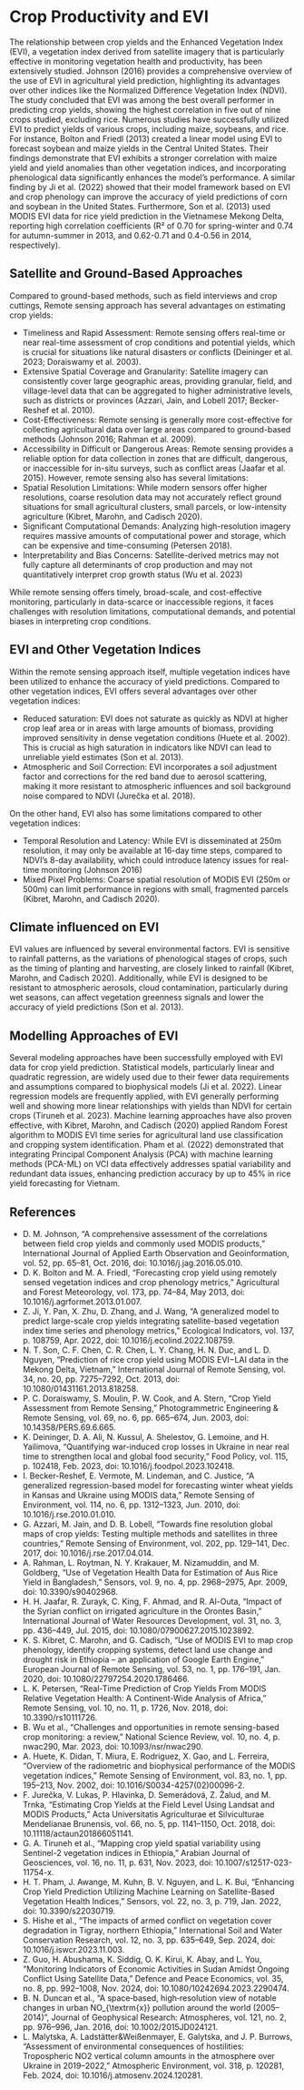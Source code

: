 # Crop Productivity and EVI

The relationship between crop yields and the Enhanced Vegetation Index (EVI), a vegetation index derived from satellite imagery that is particularly effective in monitoring vegetation health and productivity, has been extensively studied. Johnson (2016) provides a comprehensive overview of the use of EVI in agricultural yield prediction, highlighting its advantages over other indices like the Normalized Difference Vegetation Index (NDVI). The study concluded that EVI was among the best overall performer in predicting crop yields, showing the highest correlation in five out of nine crops studied, excluding rice. Numerous studies have successfully utilized EVI to predict yields of various crops, including maize, soybeans, and rice. For instance, Bolton and Friedl (2013) created  a linear model using EVI to forecast soybean and maize yields in the Central United States. Their findings demonstrate that EVI exhibits a stronger correlation with maize yield and yield anomalies than other vegetation indices, and incorporating phenological data significantly enhances the model’s performance. A similar finding by Ji et al. (2022) showed that their model framework based on EVI and crop phenology can improve the accuracy of yield predictions of corn and soybean in the United States. Furthermore, Son et al. (2013) used MODIS EVI data for rice yield prediction in the Vietnamese Mekong Delta, reporting high correlation coefficients (R² of 0.70 for spring-winter and 0.74 for autumn-summer in 2013, and 0.62-0.71 and 0.4-0.56 in 2014, respectively). 

## Satellite and Ground-Based Approaches

Compared to ground-based methods, such as field interviews and crop cuttings, Remote sensing approach has several advantages on estimating crop yields:

- Timeliness and Rapid Assessment: Remote sensing offers real-time or near real-time assessment of crop conditions and potential yields, which is crucial for situations like natural disasters or conflicts (Deininger et al. 2023; Doraiswamy et al. 2003).
- Extensive Spatial Coverage and Granularity: Satellite imagery can consistently cover large geographic areas, providing granular, field, and village-level data that can be aggregated to higher administrative levels, such as districts or provinces (Azzari, Jain, and Lobell 2017; Becker-Reshef et al. 2010).
- Cost-Effectiveness: Remote sensing is generally more cost-effective for collecting agricultural data over large areas compared to ground-based methods (Johnson 2016; Rahman et al. 2009).
- Accessibility in Difficult or Dangerous Areas: Remote sensing provides a reliable option for data collection in zones that are difficult, dangerous, or inaccessible for in-situ surveys, such as conflict areas (Jaafar et al. 2015).
However, remote sensing also has several limitations:
- Spatial Resolution Limitations: While modern sensors offer higher resolutions, coarse resolution data may not accurately reflect ground situations for small agricultural clusters, small parcels, or low-intensity agriculture (Kibret, Marohn, and Cadisch 2020).
- Significant Computational Demands: Analyzing high-resolution imagery requires massive amounts of computational power and storage, which can be expensive and time-consuming (Petersen 2018).
- Interpretability and Bias Concerns: Satellite-derived metrics may not fully capture all determinants of crop production and may not quantitatively interpret crop growth status (Wu et al. 2023)

While remote sensing offers timely, broad-scale, and cost-effective monitoring, particularly in data-scarce or inaccessible regions, it faces challenges with resolution limitations, computational demands, and potential biases in interpreting crop conditions.

## EVI and Other Vegetation Indices
Within the remote sensing approach itself, multiple vegetation indices have been utilized to enhance the accuracy of yield predictions. Compared to other vegetation indices, EVI offers several advantages over other vegetation indices:
- Reduced saturation: EVI does not saturate as quickly as NDVI at higher crop
leaf area or in areas with large amounts of biomass, providing improved sensitivity in dense vegetation conditions (Huete et al. 2002). This is crucial as high saturation in indicators like NDVI can lead to unreliable yield estimates (Son et al. 2013).
- Atmospheric and Soil Correction: EVI incorporates a soil adjustment factor and corrections for the red band due to aerosol scattering, making it more resistant to atmospheric influences and soil background noise compared to NDVI (Jurečka et al. 2018).

On the other hand, EVI also has some limitations compared to other vegetation indices:

- Temporal Resolution and Latency: While EVI is disseminated at 250m resolution, it may only be available at 16-day time steps, compared to NDVI’s 8-day availability, which could introduce latency issues for real-time monitoring (Johnson 2016)
- Mixed Pixel Problems: Coarse spatial resolution of MODIS EVI (250m or 500m) can limit performance in regions with small, fragmented parcels (Kibret, Marohn, and Cadisch 2020).

## Climate influenced on EVI

EVI values are influenced by several environmental factors. EVI is sensitive to rainfall patterns, as the variations of phenological stages of crops, such as the timing of planting and harvesting, are closely linked to rainfall (Kibret, Marohn, and Cadisch 2020). Additionally, while EVI is designed to be resistant to atmospheric aerosols, cloud contamination, particularly during wet seasons, can affect vegetation greenness signals and lower the accuracy of yield predictions (Son et al. 2013).

## Modelling Approaches of EVI

Several modeling approaches have been successfully employed with EVI data for crop yield prediction. Statistical models, particularly linear and quadratic regression, are widely used due to their fewer data requirements and assumptions compared to biophysical models (Ji et al. 2022). Linear regression models are frequently applied, with EVI generally performing well and showing more linear relationships with yields than NDVI for certain crops (Tiruneh et al. 2023). Machine learning approaches have also proven effective, with Kibret, Marohn, and Cadisch (2020) applied Random Forest algorithm to MODIS EVI time series for agricultural land use classification and cropping system identification. Pham et al. (2022) demonstrated that integrating Principal Component Analysis (PCA) with machine learning methods (PCA-ML) on VCI data effectively addresses spatial variability and redundant data issues, enhancing prediction accuracy by up to 45% in rice yield forecasting for Vietnam.

## References

- D. M. Johnson, “A comprehensive assessment of the correlations between field crop yields and commonly used MODIS products,” International Journal of Applied Earth Observation and Geoinformation, vol. 52, pp. 65–81, Oct. 2016, doi: 10.1016/j.jag.2016.05.010.
-  D. K. Bolton and M. A. Friedl, “Forecasting crop yield using remotely sensed vegetation indices and crop phenology metrics,” Agricultural and Forest Meteorology, vol. 173, pp. 74–84, May 2013, doi: 10.1016/j.agrformet.2013.01.007.
-  Z. Ji, Y. Pan, X. Zhu, D. Zhang, and J. Wang, “A generalized model to predict large-scale crop yields integrating satellite-based vegetation index time series and phenology metrics,” Ecological Indicators, vol. 137, p. 108759, Apr. 2022, doi: 10.1016/j.ecolind.2022.108759.
-  N. T. Son, C. F. Chen, C. R. Chen, L. Y. Chang, H. N. Duc, and L. D. Nguyen, “Prediction of rice crop yield using MODIS EVI−LAI data in the Mekong Delta, Vietnam,” International Journal of Remote Sensing, vol. 34, no. 20, pp.
7275–7292, Oct. 2013, doi: 10.1080/01431161.2013.818258.
-  P. C. Doraiswamy, S. Moulin, P. W. Cook, and A. Stern, “Crop Yield Assessment from Remote Sensing,” Photogrammetric Engineering & Remote Sensing, vol. 69, no. 6, pp. 665–674, Jun. 2003, doi: 10.14358/PERS.69.6.665.
-  K. Deininger, D. A. Ali, N. Kussul, A. Shelestov, G. Lemoine, and H. Yailimova, “Quantifying war-induced crop losses in Ukraine in near real time to strengthen local and global food security,” Food Policy, vol. 115, p. 102418, Feb. 2023, doi: 10.1016/j.foodpol.2023.102418.
-  I. Becker-Reshef, E. Vermote, M. Lindeman, and C. Justice, “A generalized regression-based model for forecasting winter wheat yields in Kansas and Ukraine using MODIS data,” Remote Sensing of Environment, vol. 114, no. 6, pp. 1312–1323, Jun. 2010, doi: 10.1016/j.rse.2010.01.010.
-  G. Azzari, M. Jain, and D. B. Lobell, “Towards fine resolution global maps of crop yields: Testing multiple methods and satellites in three countries,” Remote Sensing of Environment, vol. 202, pp. 129–141, Dec. 2017, doi: 10.1016/j.rse.2017.04.014.
-  A. Rahman, L. Roytman, N. Y. Krakauer, M. Nizamuddin, and M. Goldberg, “Use of Vegetation Health Data for Estimation of Aus Rice Yield in Bangladesh,” Sensors, vol. 9, no. 4, pp. 2968–2975, Apr. 2009, doi: 10.3390/s90402968.
-  H. H. Jaafar, R. Zurayk, C. King, F. Ahmad, and R. Al-Outa, “Impact of the Syrian conflict on irrigated agriculture in the Orontes Basin,” International Journal of Water Resources Development, vol. 31, no. 3, pp. 436–449, Jul. 2015, doi: 10.1080/07900627.2015.1023892.
-  K. S. Kibret, C. Marohn, and G. Cadisch, “Use of MODIS EVI to map crop phenology, identify cropping systems, detect land use change and drought risk in Ethiopia – an application of Google Earth Engine,” European Journal of Remote Sensing, vol. 53, no. 1, pp. 176–191, Jan. 2020, doi: 10.1080/22797254.2020.1786466.
-  L. K. Petersen, “Real-Time Prediction of Crop Yields From MODIS Relative Vegetation Health: A Continent-Wide Analysis of Africa,” Remote Sensing, vol. 10, no. 11, p. 1726, Nov. 2018, doi: 10.3390/rs10111726.
-  B. Wu et al., “Challenges and opportunities in remote sensing-based crop monitoring: a review,” National Science Review, vol. 10, no. 4, p. nwac290, Mar. 2023, doi: 10.1093/nsr/nwac290.
-  A. Huete, K. Didan, T. Miura, E. Rodriguez, X. Gao, and L. Ferreira, “Overview of the radiometric and biophysical performance of the MODIS vegetation indices,” Remote Sensing of Environment, vol. 83, no. 1, pp. 195–213, Nov. 2002, doi: 10.1016/S0034-4257(02)00096-2.
-  F. Jurečka, V. Lukas, P. Hlavinka, D. Semerádová, Z. Žalud, and M. Trnka, “Estimating Crop Yields at the Field Level Using Landsat and MODIS Products,” Acta Universitatis Agriculturae et Silviculturae Mendelianae Brunensis, vol. 66, no. 5, pp. 1141–1150, Oct. 2018, doi: 10.11118/actaun201866051141.
-  G. A. Tiruneh et al., “Mapping crop yield spatial variability using Sentinel-2 vegetation indices in Ethiopia,” Arabian Journal of Geosciences, vol. 16, no. 11, p. 631, Nov. 2023, doi: 10.1007/s12517-023-11754-x.
-  H. T. Pham, J. Awange, M. Kuhn, B. V. Nguyen, and L. K. Bui, “Enhancing Crop Yield Prediction Utilizing Machine Learning on Satellite-Based Vegetation Health Indices,” Sensors, vol. 22, no. 3, p. 719, Jan. 2022, doi: 10.3390/s22030719.
-  S. Hishe et al., “The impacts of armed conflict on vegetation cover degradation in Tigray, northern Ethiopia,” International Soil and Water Conservation Research, vol. 12, no. 3, pp. 635–649, Sep. 2024, doi: 10.1016/j.iswcr.2023.11.003.
-  Z. Guo, H. Abushama, K. Siddig, O. K. Kirui, K. Abay, and L. You, “Monitoring Indicators of Economic Activities in Sudan Amidst Ongoing Conflict Using Satellite Data,” Defence and Peace Economics, vol. 35, no. 8, pp. 992–1008, Nov. 2024, doi: 10.1080/10242694.2023.2290474.
-  B. N. Duncan et al., “A space‐based, high‐resolution view of notable changes in urban NO_{\textrm{x}} pollution around the world (2005–2014)”, Journal of Geophysical Research: Atmospheres, vol. 121, no. 2, pp. 976–996, Jan. 2016, doi: 10.1002/2015JD024121.
-  L. Malytska, A. Ladstätter&Weißenmayer, E. Galytska, and J. P. Burrows, “Assessment of environmental consequences of hostilities: Tropospheric NO2 vertical column amounts in the atmosphere over Ukraine in 2019–2022,” Atmospheric Environment, vol. 318, p. 120281, Feb. 2024, doi: 10.1016/j.atmosenv.2024.120281.